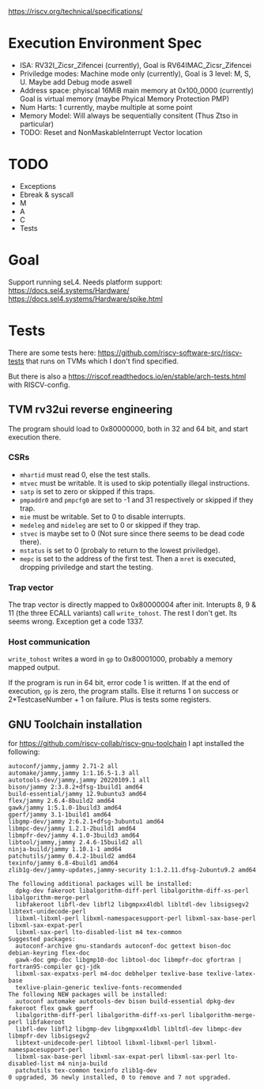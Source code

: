 
https://riscv.org/technical/specifications/

# Execution Environment Spec
* ISA: RV32I_Zicsr_Zifencei (currently), Goal is RV64IMAC_Zicsr_Zifencei
* Priviledge modes: Machine mode only (currently), Goal is 3 level: M, S, U.
Maybe add Debug mode aswell
* Address space: phyiscal 16MiB main memory at 0x100_0000 (currently)
Goal is virtual memory (maybe Phyical Memory Protection PMP)
* Num Harts: 1 currently, maybe multiple at some point
* Memory Model: Will always be sequentially consitent (Thus Ztso in particular)
* TODO: Reset and NonMaskableInterrupt Vector location

# TODO
* Exceptions
* Ebreak & syscall
* M
* A
* C
* Tests

# Goal
Support running seL4.
Needs platform support: https://docs.sel4.systems/Hardware/
https://docs.sel4.systems/Hardware/spike.html

# Tests
There are some tests here:
https://github.com/riscv-software-src/riscv-tests
that runs on TVMs which I don't find specified.

But there is also a https://riscof.readthedocs.io/en/stable/arch-tests.html
with RISCV-config.

## TVM rv32ui reverse engineering
The program should load to 0x80000000, both in 32 and 64 bit, and start execution there.

### CSRs
- `mhartid` must read 0, else the test stalls.
- `mtvec` must be writable. It is used to skip potentially illegal instructions.
- `satp` is set to zero or skipped if this traps.
- `pmpaddr0` and `pmpcfg0` are set to -1 and 31 respectively or skipped if they trap.
- `mie` must be writable. Set to 0 to disable interrupts.
- `medeleg` and `mideleg` are set to 0 or skipped if they trap.
- `stvec` is maybe set to 0 (Not sure since there seems to be dead code there).
- `mstatus` is set to 0 (probaly to return to the lowest priviledge).
- `mepc` is set to the address of the first test.
Then a `mret` is executed, dropping priviledge and start the testing.

### Trap vector
The trap vector is directly mapped to 0x80000004 after init.
Interupts 8, 9 & 11 (the three ECALL variants) call `write_tohost`.
The rest I don't get. Its seems wrong. Exception get a code 1337.

### Host communication
`write_tohost` writes a word in `gp` to 0x80001000, probably
a memory mapped output.

If the program is run in 64 bit, error code 1 is written.
If at the end of execution, `gp` is zero, the program stalls.
Else it returns 1 on success or 2*TestcaseNumber + 1 on failure.
Plus is tests some registers.


## GNU Toolchain installation
for https://github.com/riscv-collab/riscv-gnu-toolchain
I apt installed the following:

```
autoconf/jammy,jammy 2.71-2 all
automake/jammy,jammy 1:1.16.5-1.3 all
autotools-dev/jammy,jammy 20220109.1 all
bison/jammy 2:3.8.2+dfsg-1build1 amd64
build-essential/jammy 12.9ubuntu3 amd64
flex/jammy 2.6.4-8build2 amd64
gawk/jammy 1:5.1.0-1build3 amd64
gperf/jammy 3.1-1build1 amd64
libgmp-dev/jammy 2:6.2.1+dfsg-3ubuntu1 amd64
libmpc-dev/jammy 1.2.1-2build1 amd64
libmpfr-dev/jammy 4.1.0-3build3 amd64
libtool/jammy,jammy 2.4.6-15build2 all
ninja-build/jammy 1.10.1-1 amd64
patchutils/jammy 0.4.2-1build2 amd64
texinfo/jammy 6.8-4build1 amd64
zlib1g-dev/jammy-updates,jammy-security 1:1.2.11.dfsg-2ubuntu9.2 amd64

The following additional packages will be installed:
  dpkg-dev fakeroot libalgorithm-diff-perl libalgorithm-diff-xs-perl libalgorithm-merge-perl
  libfakeroot libfl-dev libfl2 libgmpxx4ldbl libltdl-dev libsigsegv2 libtext-unidecode-perl
  libxml-libxml-perl libxml-namespacesupport-perl libxml-sax-base-perl libxml-sax-expat-perl
  libxml-sax-perl lto-disabled-list m4 tex-common
Suggested packages:
  autoconf-archive gnu-standards autoconf-doc gettext bison-doc debian-keyring flex-doc
  gawk-doc gmp-doc libgmp10-doc libtool-doc libmpfr-doc gfortran | fortran95-compiler gcj-jdk
  libxml-sax-expatxs-perl m4-doc debhelper texlive-base texlive-latex-base
  texlive-plain-generic texlive-fonts-recommended
The following NEW packages will be installed:
  autoconf automake autotools-dev bison build-essential dpkg-dev fakeroot flex gawk gperf
  libalgorithm-diff-perl libalgorithm-diff-xs-perl libalgorithm-merge-perl libfakeroot
  libfl-dev libfl2 libgmp-dev libgmpxx4ldbl libltdl-dev libmpc-dev libmpfr-dev libsigsegv2
  libtext-unidecode-perl libtool libxml-libxml-perl libxml-namespacesupport-perl
  libxml-sax-base-perl libxml-sax-expat-perl libxml-sax-perl lto-disabled-list m4 ninja-build
  patchutils tex-common texinfo zlib1g-dev
0 upgraded, 36 newly installed, 0 to remove and 7 not upgraded.
```




